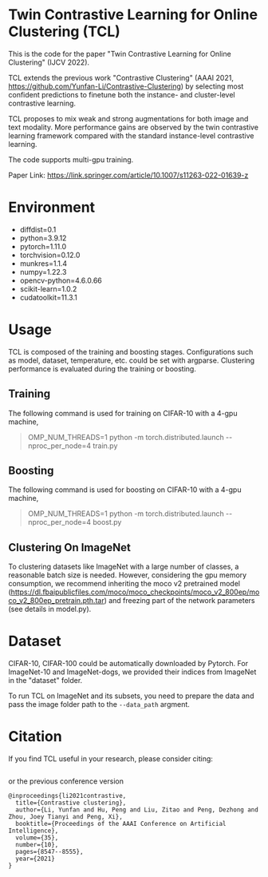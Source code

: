 # Twin Contrastive Learning for Online Clustering (TCL)

This is the code for the paper "Twin Contrastive Learning for Online Clustering" (IJCV 2022). 

TCL extends the previous work "Contrastive Clustering" (AAAI 2021, https://github.com/Yunfan-Li/Contrastive-Clustering) by selecting most confident predictions to finetune both the instance- and cluster-level contrastive learning.

TCL proposes to mix weak and strong augmentations for both image and text modality. More performance gains are observed by the twin contrastive learning framework compared with the standard instance-level contrastive learning.

The code supports multi-gpu training.

Paper Link: https://link.springer.com/article/10.1007/s11263-022-01639-z

# Environment

- diffdist=0.1
- python=3.9.12
- pytorch=1.11.0
- torchvision=0.12.0
- munkres=1.1.4
- numpy=1.22.3
- opencv-python=4.6.0.66
- scikit-learn=1.0.2
- cudatoolkit=11.3.1

# Usage

TCL is composed of the training and boosting stages. Configurations such as model, dataset, temperature, etc. could be set with argparse. Clustering performance is evaluated during the training or boosting.

## Training

The following command is used for training on CIFAR-10 with a 4-gpu machine,

> OMP_NUM_THREADS=1 python -m torch.distributed.launch --nproc_per_node=4 train.py

## Boosting

The following command is used for boosting on CIFAR-10 with a 4-gpu machine,

> OMP_NUM_THREADS=1 python -m torch.distributed.launch --nproc_per_node=4 boost.py

## Clustering On ImageNet
To clustering datasets like ImageNet with a large number of classes, a reasonable batch size is needed. However, considering the gpu memory consumption, we recommend inheriting the moco v2 pretrained model (https://dl.fbaipublicfiles.com/moco/moco_checkpoints/moco_v2_800ep/moco_v2_800ep_pretrain.pth.tar) and freezing part of the network parameters (see details in model.py).

# Dataset

CIFAR-10, CIFAR-100 could be automatically downloaded by Pytorch. For ImageNet-10 and ImageNet-dogs, we provided their indices from ImageNet in the "dataset" folder.

To run TCL on ImageNet and its subsets, you need to prepare the data and pass the image folder path to the `--data_path` argment.

# Citation

If you find TCL useful in your research, please consider citing:
```

```

or the previous conference version
```
@inproceedings{li2021contrastive,
  title={Contrastive clustering},
  author={Li, Yunfan and Hu, Peng and Liu, Zitao and Peng, Dezhong and Zhou, Joey Tianyi and Peng, Xi},
  booktitle={Proceedings of the AAAI Conference on Artificial Intelligence},
  volume={35},
  number={10},
  pages={8547--8555},
  year={2021}
}
```